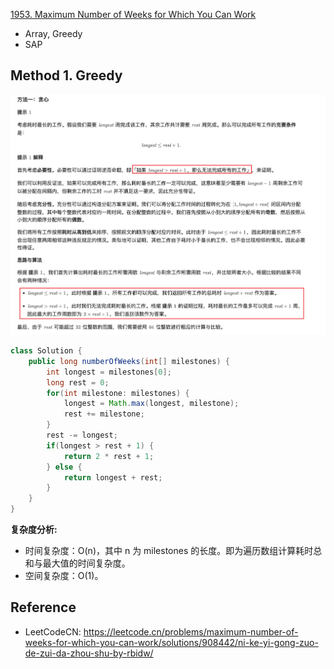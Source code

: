 [1953. Maximum Number of Weeks for Which You Can Work](https://leetcode.com/problems/maximum-number-of-weeks-for-which-you-can-work/description/)

* Array, Greedy
* SAP


## Method 1. Greedy
![](images/1953_Greedy.png)
```java
class Solution {
    public long numberOfWeeks(int[] milestones) {
        int longest = milestones[0];
        long rest = 0;
        for(int milestone: milestones) {
            longest = Math.max(longest, milestone);
            rest += milestone;
        }
        rest -= longest;
        if(longest > rest + 1) {
            return 2 * rest + 1;
        } else {
            return longest + rest;
        }
    }
}
```
**复杂度分析:**
* 时间复杂度：O(n)，其中 n 为 milestones 的长度。即为遍历数组计算耗时总和与最大值的时间复杂度。
* 空间复杂度：O(1)。


## Reference
* LeetCodeCN: https://leetcode.cn/problems/maximum-number-of-weeks-for-which-you-can-work/solutions/908442/ni-ke-yi-gong-zuo-de-zui-da-zhou-shu-by-rbidw/